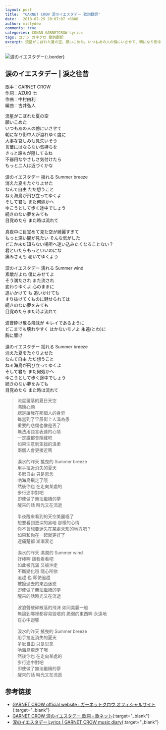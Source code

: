 ```yaml
---
layout: post
title:  "GARNET CROW 涙のイエスタデー 歌詞翻訳"
date:   2018-07-29 20:07:07 +0800
author: mistydew
comments: true
categories: CONAN GARNETCROW Lyrics
tags: コナン ガネクロ 歌詞翻訳
excerpt: 流星がこぼれた夏の空、願いこめた。いつもあの人の傍にいさせて、朝になり街中人が溢れゆく度に。
---
```

![涙のイエスタデー](https://raw.githubusercontent.com/mistydew/gc2/master/cover/single/SG25_涙のイエスタデー.jpg){:.border}

## 涙のイエスタデー | 淚之往昔

歌手：GARNET CROW<br>
作詞：AZUKI 七<br>
作曲：中村由利<br>
編曲：古井弘人<br>

<div class="lyric-original">
<p>
流星がこぼれた夏の空<br>
願いこめた<br>
いつもあの人の傍にいさせて<br>
朝になり街中人が溢れゆく度に<br>
大事な哀しみも見失いそう<br>
言葉にはならない気持ちを<br>
きっと誰もが隠してるね<br>
不器用なやさしさ気付けたら<br>
もっと二人は近づくかな<br>
<br>
涙のイエスタデー 揺れる Summer breeze<br>
消えた夏をたぐりよせた<br>
なんて自由 ただ想うこと<br>
ねぇ海鳥が飛び立ってゆくよ<br>
そして君も また何処かへ<br>
ゆこうとして歩く途中でしょう<br>
続きのない夢をみても<br>
目覚めたら また時は流れて<br>
<br>
真夜中に目覚めて見た空が綺麗すぎて<br>
もっと深い闇が見たい そんな気がした<br>
どこか未だ知らない場所へ迷い込みたくなることない？<br>
君といたらもっといいのにな<br>
痛みさえも 老いてゆくよう<br>
<br>
涙のイエスタデー 濡れる Summer wind<br>
素敵だよね 僕にみせてよ<br>
そう満たされ また流され<br>
変わりゆくよ 心のままに<br>
追いかけて も 追いかけても<br>
すり抜けてくものに魅せられては<br>
続きのない夢をみても<br>
目覚めたらまた時よ流れて<br>
<br>
波音砕け散る飛沫が キレイであるように<br>
どこまでも壊れやすく はかないモノよ 永遠(とわ)に<br>
胸に響け<br>
<br>
涙のイエスタデー 揺れる Summer breeze<br>
消えた夏をたぐりよせた<br>
なんて自由 ただ想うこと<br>
ねぇ海鳥が飛び立ってゆくよ<br>
そして君も また何処かへ<br>
ゆこうとして歩く途中でしょう<br>
続きのない夢をみても<br>
目覚めたら また時は流れて
</p>
</div>

<div class="lyric-translation">
<blockquote>
流星灑落的夏日天空<br>
滿懷心願<br>
總是讓我在那個人的身旁<br>
每當到了早晨街上人滿為患<br>
重要的悲傷也像是丟了<br>
無法用語言表達的心情<br>
一定誰都會隱藏吧<br>
如果注意到笨拙的溫柔<br>
兩個人會更接近嗎<br>
<br>
淚水的昨天 搖曳的 Summer breeze<br>
用手拉近消失的夏天<br>
多麽自由 只是思念<br>
吶海鳥飛走了哦<br>
然後你也 在走向某處的<br>
步行途中對吧<br>
即使做了無法繼續的夢<br>
醒來的話 時光又在流逝<br>
<br>
半夜醒來看到的天空美麗極了<br>
想要看到更深的黑暗 那樣的心情<br>
你不會想要迷失在某處未知的地方吧？<br>
如果和你在一起就更好了<br>
連痛楚都 漸漸衰老<br>
<br>
淚水的昨天 濕潤的 Summer wind<br>
好棒啊 讓我看看吧<br>
如此被充滿 又被沖走<br>
不斷變化哦 隨心所欲<br>
追趕 也 即使追趕<br>
被擦過去的東西迷惑<br>
即使做了無法繼續的夢<br>
醒來的話時光又在流逝<br>
<br>
波浪聲破碎散落的飛沫 如同美麗一般<br>
無論到哪裡都容易毀壞的 脆弱的東西啊 永遠地<br>
在心中迴響<br>
<br>
淚水的昨天 搖曳的 Summer breeze<br>
用手拉近消失的夏天<br>
多麽自由 只是思念<br>
吶海鳥飛走了哦<br>
然後你也 在走向某處的<br>
步行途中對吧<br>
即使做了無法繼續的夢<br>
醒來的話 時光又在流逝
</blockquote>
</div>

## 参考链接

* [GARNET CROW official website : ガーネットクロウ オフィシャルサイト](http://www.garnetcrow.com){:target="_blank"}
* [GARNET CROW 涙のイエスタデー 歌詞 - 歌ネット](https://www.uta-net.com/song/55020){:target="_blank"}
* [涙のイエスタデー Lyrics \| GARNET CROW music diary](https://mistydew.github.io/gc/lyrics/original/涙のイエスタデー.html){:target="_blank"}
